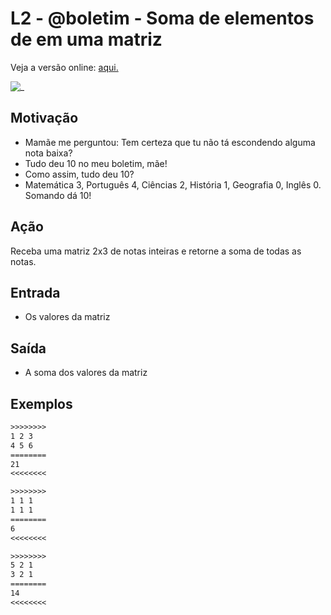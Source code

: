 # L2 - @boletim - Soma de elementos de em uma matriz

Veja a versão online: [aqui.](https://github.com/qxcodefup/arcade/blob/master/base/boletim/Readme.md)

![_](https://raw.githubusercontent.com/qxcodefup/arcade/master/base/boletim/cover.jpg)

## Motivação

- Mamãe me perguntou: Tem certeza que tu não tá escondendo alguma nota baixa?
- Tudo deu 10 no meu boletim, mãe!
- Como assim, tudo deu 10?
- Matemática 3, Português 4, Ciências 2, História 1, Geografia 0, Inglês 0. Somando dá 10!

## Ação

Receba uma matriz 2x3 de notas inteiras e retorne a soma de todas as notas.

## Entrada

* Os valores da matriz

## Saída

* A soma dos valores da matriz

## Exemplos

``` txt
>>>>>>>>
1 2 3
4 5 6
========
21
<<<<<<<<

>>>>>>>>
1 1 1
1 1 1
========
6
<<<<<<<<

>>>>>>>>
5 2 1
3 2 1
========
14
<<<<<<<<
```

#
